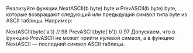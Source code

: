 Реализуйте функции NextASCII(b byte) byte и PrevASCII(b byte) byte, которые возвращают следующий или предыдущий символ типа byte из ASCII таблицы. Например:

NextASCII(byte('a')) // 98
PrevASCII(byte('b')) // 97
Допускаем, что в функцию PrevASCII не может прийти нулевой символ, а в функцию NextASCII — последний символ ASCII таблицы.
